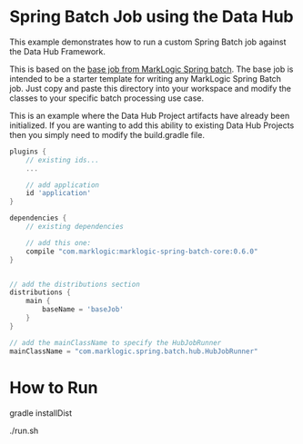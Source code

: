# Spring Batch Job using the Data Hub

This example demonstrates how to run a custom Spring Batch job against the Data Hub Framework.

This is based on the [base job from MarkLogic Spring batch](https://github.com/sastafford/marklogic-spring-batch/tree/master/examples/base). The base job is intended to be a starter template for writing any MarkLogic Spring Batch job.  Just copy and paste this directory into your workspace and modify the classes to your specific batch processing use case.  

This is an example where the Data Hub Project artifacts have already been initialized. If you are wanting to add this ability to existing Data Hub Projects then you simply need to modify the build.gradle file.

```gradle
plugins {
    // existing ids...
    ...

    // add application
    id 'application'
}

dependencies {
    // existing dependencies

    // add this one:
    compile "com.marklogic:marklogic-spring-batch-core:0.6.0"
}


// add the distributions section
distributions {
    main {
        baseName = 'baseJob'
    }
}

// add the mainClassName to specify the HubJobRunner
mainClassName = "com.marklogic.spring.batch.hub.HubJobRunner"

```

# How to Run

gradle installDist

./run.sh

